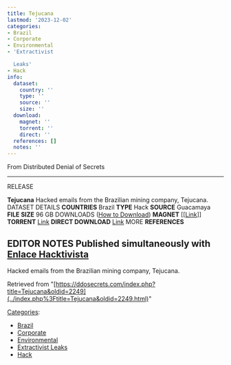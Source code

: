 ```yaml
---
title: Tejucana
lastmod: '2023-12-02'
categories:
- Brazil
- Corporate
- Environmental
- 'Extractivist

  Leaks'
- Hack
info:
  dataset:
    country: ''
    type: ''
    source: ''
    size: ''
  download:
    magnet: ''
    torrent: ''
    direct: ''
  references: []
  notes: ''
---
```




From Distributed Denial of Secrets

---
RELEASE

**Tejucana**
Hacked emails from the Brazilian mining company, Tejucana.
DATASET DETAILS
**COUNTRIES** Brazil
**TYPE** Hack
**SOURCE** Guacamaya
**FILE SIZE** 96 GB
DOWNLOADS ([How to Download](Torrents.html "Torrents"))
**MAGNET** [[[Link](magnet:?xt=urn:btih:5253da30fdbed1ae69bec6148f2c8a11e7eacf10&dn=tejucana&tr=http://tracker.openbittorrent.com:80/announce&tr=udp://tracker.openbittorrent.com:6969/announce&tr=https://opentracker.i2p.rocks:443/announce&tr=udp://open.stealth.si:80/announce&tr=udp://exodus.desync.com:6969/announce&tr=udp://exodus.desync.com:6969/announce)]]
**TORRENT** [Link](../images/9/9c/Tejucana.torrent)
**DIRECT DOWNLOAD** [Link](https://data.ddosecrets.com/tejucana/)
MORE
**REFERENCES**

**EDITOR NOTES**
Published simultaneously with [Enlace Hacktivista](https://enlacehacktivista.org/)
---

Hacked emails from the Brazilian mining company, Tejucana.

Retrieved from
"[https://ddosecrets.com/index.php?title=Tejucana&oldid=2249](../index.php%3Ftitle=Tejucana&oldid=2249.html)"

[Categories](./Special:Categories.html "Special:Categories"):

- [Brazil](./Category:Brazil.html "Category:Brazil")
- [Corporate](./Category:Corporate.html "Category:Corporate")
- [Environmental](./Category:Environmental.html "Category:Environmental")
- [Extractivist
Leaks](./Category:Extractivist_Leaks.html "Category:Extractivist Leaks")
- [Hack](./Category:Hack.html "Category:Hack")
